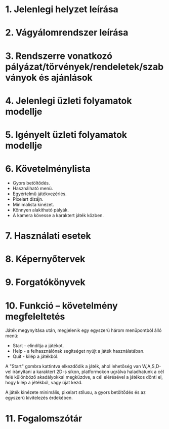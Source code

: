 # 1. Jelenlegi helyzet leírása

# 2. Vágyálomrendszer leírása

# 3. Rendszerre vonatkozó pályázat/törvények/rendeletek/szabványok és ajánlások

# 4. Jelenlegi üzleti folyamatok modellje

# 5. Igényelt üzleti folyamatok modellje

# 6. Követelménylista

- Gyors betöltődés.
- Használható menü.
- Egyértelmű játékvezérlés.
- Pixelart dizájn.
- Minimalista kinézet.
- Könnyen alakítható pályák.
- A kamera kövesse a karaktert játék közben.

# 7. Használati esetek

# 8. Képernyőtervek

# 9. Forgatókönyvek

# 10. Funkció – követelmény megfeleltetés

Játék megynyitása után, megjelenik egy egyszerü három menüpontból álló menü:

- Start - elindítja a játékot.
- Help - a felhasználónak segítséget nyújt a játék használatában.
- Quit - kilép a játékból.

A "Start" gombra kattintva elkezdődik a játék, ahol lehetőség van W,A,S,D-vel irányítani a karaktert 2D-s síkon, 
platformokon ugrálva haladhatunk a cél felé különböző akadályokkal megküzdve, a cél elérésével a játékos dönti el, 
hogy kilép a jétékból, vagy újat kezd.

A játék kinézete minimális, pixelart stílusu, a gyors betöltődés és az egyszerű kivitelezés érdekében.

# 11. Fogalomszótár
